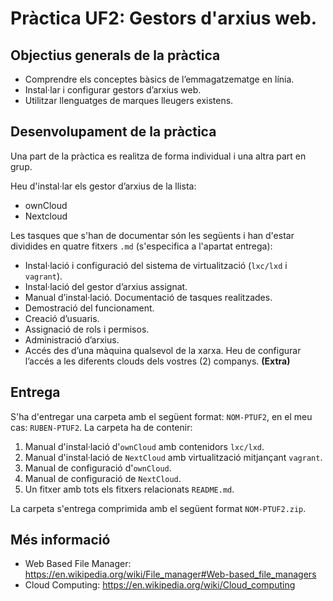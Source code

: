 # Pràctica UF2: Gestors d'arxius web.
## Objectius generals de la pràctica
* Comprendre els conceptes bàsics de l’emmagatzematge en línia.
* Instal·lar i configurar gestors d’arxius web.
* Utilitzar llenguatges de marques lleugers existens.

## Desenvolupament de la pràctica

Una part de la pràctica es realitza de forma individual i una altra part en grup.

Heu d'instal·lar els gestor d’arxius de la llista:
* ownCloud
* Nextcloud

Les tasques que s'han de documentar són les següents i han d'estar dividides en quatre fitxers `.md` (s'especifica a l'apartat entrega):

* Instal·lació i configuració del sistema de virtualització (`lxc/lxd` i `vagrant`).
* Instal·lació del gestor d’arxius assignat.
* Manual d’instal·lació. Documentació de tasques realitzades.
* Demostració del funcionament.
* Creació d’usuaris.
* Assignació de rols i permisos.
* Administració d’arxius.
* Accés des d’una màquina qualsevol de la xarxa. Heu de configurar l’accés a les diferents clouds dels vostres (2) companys. **(Extra)**

## Entrega
S'ha d'entregar una carpeta amb el següent format:
`NOM-PTUF2`, en el meu cas: `RUBEN-PTUF2`. La carpeta ha de contenir:

1. Manual d'instal·lació d'`ownCloud` amb contenidors `lxc/lxd`.
2. Manual d'instal·lació de `NextCloud` amb virtualització mitjançant `vagrant`.
3. Manual de configuració d'`ownCloud`.
4. Manual de configuració de `NextCloud`.
5. Un fitxer amb tots els fitxers relacionats `README.md`.

La carpeta s'entrega comprimida amb el següent format `NOM-PTUF2.zip`.

## Més informació
* Web Based File Manager: https://en.wikipedia.org/wiki/File_manager#Web-based_file_managers
* Cloud Computing: https://en.wikipedia.org/wiki/Cloud_computing
